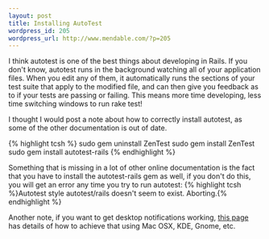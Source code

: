 ```yaml
--- 
layout: post
title: Installing AutoTest
wordpress_id: 205
wordpress_url: http://www.mendable.com/?p=205
---
```

I think autotest is one of the best things about developing in Rails. If you don't know, autotest runs in the background watching all of your application files. When you edit any of them, it automatically runs the sections of your test suite that apply to the modified file, and can then give you feedback as to if your tests are passing or failing. This means more time developing, less time switching windows to run rake test!

I thought I would post a note about how to correctly install autotest, as some of the other documentation is out of date.

{% highlight tcsh %}
sudo gem uninstall ZenTest
sudo gem install ZenTest
sudo gem install autotest-rails
{% endhighlight %}

Something that is missing in a lot of other online documentation is the fact that you have to install the autotest-rails gem as well, if you don't do this, you will get an error any time you try to run autotest:
{% highlight tcsh %}Autotest style autotest/rails doesn't seem to exist. Aborting.{% endhighlight %}

Another note, if you want to get desktop notifications working, <a href="http://ph7spot.com/articles/getting_started_with_autotest">this page</a> has details of how to achieve that using Mac OSX, KDE, Gnome, etc.
